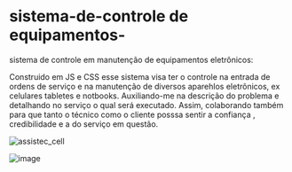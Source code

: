 # sistema-de-controle de equipamentos-
sistema de controle em manutenção de equipamentos eletrônicos:


Construido em JS e CSS esse sistema visa ter o controle na entrada de ordens de serviço e na manutenção de diversos aparehlos eletrônicos, ex celulares tabletes e notbooks.
Auxiliando-me na descrição do problema e detalhando no serviço o qual  será executado. Assim, colaborando também  para que tanto o técnico como o cliente posssa sentir a confiança , credibilidade e
a do serviço em questão.

![assistec_cell](https://github.com/THIAGO-PIXEL/sistema-de-controle-/assets/60179370/d8122709-61ae-4b0d-a919-03a497854543)














![image](https://github.com/THIAGO-PIXEL/sistema-de-controle-/assets/60179370/fb6c7a22-2733-4726-b89b-0c31a9d8de29)
